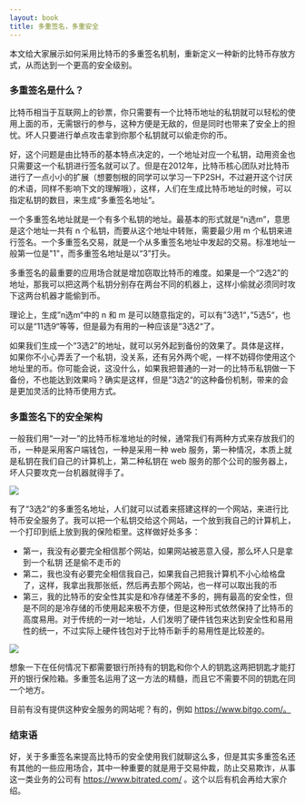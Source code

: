 ```yaml
---
layout: book
title: 多重签名，多重安全
---
```


本文给大家展示如何采用比特币的多重签名机制，重新定义一种新的比特币存放方式，从而达到一个更高的安全级别。

### 多重签名是什么？

比特币相当于互联网上的钞票，你只需要有一个比特币地址的私钥就可以轻松的使用上面的币，无需银行的参与，这种方便是无敌的，但是同时也带来了安全上的担忧。坏人只要进行单点攻击拿到你那个私钥就可以偷走你的币。

好，这个问题是由比特币的基本特点决定的，一个地址对应一个私钥，动用资金也只需要这一个私钥进行签名就可以了。但是在2012年，比特币核心团队对比特币进行了一点小小的扩展（想要刨根的同学可以学习一下P2SH，不过避开这个讨厌的术语，同样不影响下文的理解哦），这样，人们在生成比特币地址的时候，可以指定私钥的数目，来生成“多重签名地址“。

一个多重签名地址就是一个有多个私钥的地址。最基本的形式就是“n选m”，意思是这个地址一共有
n 个私钥，而要从这个地址中转账，需要最少用 m
个私钥来进行签名。一个多重签名交易，就是一个从多重签名地址中发起的交易。标准地址一般第一位是"1"，而多重签名地址是以“3”打头。

多重签名的最重要的应用场合就是增加窃取比特币的难度。如果是一个“2选2”的地址，那我可以把这两个私钥分别存在两台不同的机器上，这样小偷就必须同时攻下这两台机器才能偷到币。

理论上，生成”n选m“中的 n 和 m
是可以随意指定的，可以有”3选1“，”5选5“，也可以是“11选9“等等，但是最为有用的一种应该是”3选2“了。

如果我们生成一个“3选2”的地址，就可以另外起到备份的效果了。具体是这样，如果你不小心弄丢了一个私钥，没关系，还有另外两个呢，一样不妨碍你使用这个地址里的币。你可能会说，这没什么，如果我把普通的一对一的比特币私钥做一下备份，不也能达到效果吗？确实是这样，但是”3选2“的这种备份机制，带来的会是更加灵活的比特币使用方式。

### 多重签名下的安全架构

一般我们用“一对一”的比特币标准地址的时候，通常我们有两种方式来存放我们的币，一种是采用客户端钱包，一种是采用一种
web 服务，第一种情况，本质上就是私钥在我们自己的计算机上，第二种私钥在 web
服务的那个公司的服务器上，坏人只要攻克一台机器就得手了。

![](http://peterpic.qiniudn.com/standard.png)

有了“3选2”的多重签名地址，人们就可以试着来搭建这样的一个网站，来进行比特币安全服务了。我可以把一个私钥交给这个网站，一个放到我自己的计算机上，一个打印到纸上放到我的保险柜里。这样做好处多多：

- 第一，我没有必要完全相信那个网站，如果网站被恶意入侵，那么坏人只是拿到一个私钥
  还是偷不走币的
- 第二，我也没有必要完全相信我自己，如果我自己把我计算机不小心给格盘了，这样，我拿出我那张纸，然后再去那个网站，也一样可以取出我的币
- 第三，我的比特币的安全性其实是和冷存储差不多的，拥有最高的安全性，但是不同的是冷存储的币使用起来极不方便，但是这种形式依然保持了比特币的高度易用。对于传统的一对一地址，人们发明了硬件钱包来达到安全性和易用性的统一，不过实际上硬件钱包对于比特币新手的易用性是比较差的。

![](http://peterpic.qiniudn.com/multi-sig-addr.png)

想象一下在任何情况下都需要银行所持有的钥匙和你个人的钥匙这两把钥匙才能打开的银行保险箱。多重签名运用了这一方法的精髓，而且它不需要不同的钥匙在同一个地方。

目前有没有提供这种安全服务的网站呢？有的，例如 https://www.bitgo.com/。
 
 
### 结束语

好，关于多重签名来提高比特币的安全使用我们就聊这么多，但是其实多重签名还有其他的一些应用场合，其中一种重要的就是用于交易仲裁，防止交易欺诈，从事这一类业务的公司有
https://www.bitrated.com/ 。这个以后有机会再给大家介绍。

